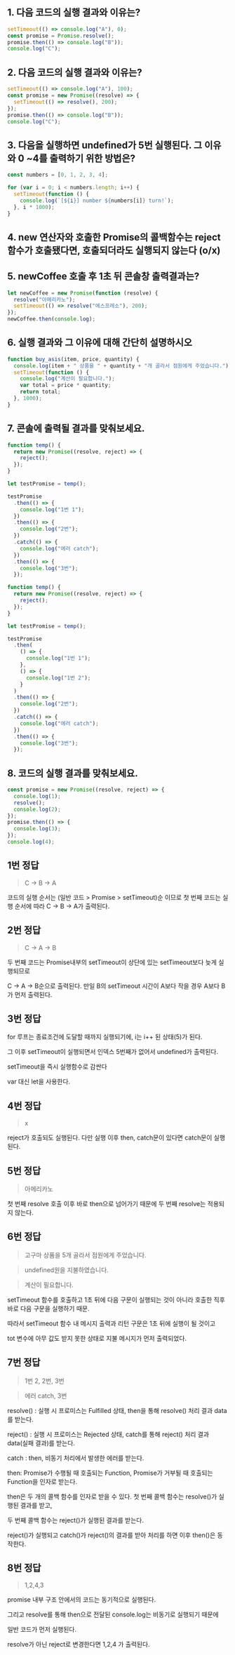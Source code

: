 ## 1. 다음 코드의 실행 결과와 이유는?

```javascript
setTimeout(() => console.log("A"), 0);
const promise = Promise.resolve();
promise.then(() => console.log("B"));
console.log("C");
```

## 2. 다음 코드의 실행 결과와 이유는?

```javascript
setTimeout(() => console.log("A"), 100);
const promise = new Promise((resolve) => {
  setTimeout(() => resolve(), 200);
});
promise.then(() => console.log("B"));
console.log("C");
```

## 3. 다음을 실행하면 undefined가 5번 실행된다. 그 이유와 0 ~4를 출력하기 위한 방법은?

```javascript
const numbers = [0, 1, 2, 3, 4];

for (var i = 0; i < numbers.length; i++) {
  setTimeout(function () {
    console.log(`[${i}] number ${numbers[i]} turn!`);
  }, i * 1000);
}
```

## 4. new 연산자와 호출한 Promise의 콜백함수는 reject함수가 호출됐다면, 호출되더라도 실행되지 않는다 (o/x)

## 5. newCoffee 호출 후 1초 뒤 콘솔창 출력결과는?

```javascript
let newCoffee = new Promise(function (resolve) {
  resolve("아메리카노");
  setTimeout(() => resolve("에스프레소"), 200);
});
newCoffee.then(console.log);
```

## 6. 실행 결과와 그 이유에 대해 간단히 설명하시오

```javascript
function buy_asis(item, price, quantity) {
  console.log(item + " 상품을 " + quantity + "개 골라서 점원에게 주었습니다.");
  setTimeout(function () {
    console.log("계산이 필요합니다.");
    var total = price * quantity;
    return total;
  }, 1000);
}
```

## 7. 콘솔에 출력될 결과를 맞춰보세요.

```javascript
function temp() {
  return new Promise((resolve, reject) => {
    reject();
  });
}

let testPromise = temp();

testPromise
  .then(() => {
    console.log("1번 1");
  })
  .then(() => {
    console.log("2번");
  })
  .catch(() => {
    console.log("에러 catch");
  })
  .then(() => {
    console.log("3번");
  });
```

```javascript
function temp() {
  return new Promise((resolve, reject) => {
    reject();
  });
}

let testPromise = temp();

testPromise
  .then(
    () => {
      console.log("1번 1");
    },
    () => {
      console.log("1번 2");
    }
  )
  .then(() => {
    console.log("2번");
  })
  .catch(() => {
    console.log("에러 catch");
  })
  .then(() => {
    console.log("3번");
  });
```

## 8. 코드의 실행 결과를 맞춰보세요.

```javascript
const promise = new Promise((resolve, reject) => {
  console.log(1);
  resolve();
  console.log(2);
});
promise.then(() => {
  console.log(3);
});
console.log(4);
```

## 1번 정답

> C -> B -> A

코드의 실행 순서는 (일반 코드 > Promise > setTimeout)순 이므로 첫 번째 코드는 실행 순서에 따라
C -> B -> A가 출력된다.

## 2번 정답

> C -> A -> B

두 번째 코드는 Promise내부의 setTimeout이 상단에 있는 setTimeout보다 늦게 실행되므로

C -> A -> B순으로 출력된다. 만일 B의 setTimeout 시간이 A보다 작을 경우 A보다 B가 먼저 출력된다.

## 3번 정답

for 루프는 종료조건에 도달할 때까지 실행되기에, i는 i++ 된 상태(5)가 된다.

그 이후 setTimeout이 실행되면서 인덱스 5번째가 없어서 undefined가 출력된다.

setTimeout을 즉시 실행함수로 감싼다

var 대신 let을 사용한다.

## 4번 정답

> x

reject가 호출되도 실행된다. 다만 실행 이후 then, catch문이 있다면 catch문이 실행된다.

## 5번 정답

> 아메리카노

첫 번째 resolve 호출 이후 바로 then으로 넘어가기 때문에 두 번째 resolve는 적용되지 않는다.

## 6번 정답

> 고구마 상품을 5개 골라서 점원에게 주었습니다.

> undefined원을 지불하였습니다.

> 계산이 필요합니다.

setTimeout 함수를 호출하고 1초 뒤에 다음 구문이 실행되는 것이 아니라
호출한 직후 바로 다음 구문을 실행하기 때문.

따라서 setTimeout 함수 내 메시지 출력과 리턴 구문은 1초 뒤에 실행이 될 것이고

tot 변수에 아무 값도 받지 못한 상태로 지불 메시지가 먼저 출력되었다.

## 7번 정답

> 1번 2, 2번, 3번

> 에러 catch, 3번

resolve() : 실행 시 프로미스는 Fulfilled 상태, then을 통해 resolve() 처리 결과 data를 받는다.

reject() : 실행 시 프로미스는 Rejected 상태, catch를 통해 reject() 처리 결과 data(실패 결과)를 받는다.

catch : then, 비동기 처리에서 발생한 에러를 받는다.

then: Promise가 수행될 때 호출되는 Function, Promise가 거부될 때 호출되는 Function을 인자로 받는다.

then은 두 개의 콜백 함수를 인자로 받을 수 있다. 첫 번째 콜백 함수는 resolve()가 실행된 결과를 받고,

두 번째 콜백 함수는 reject()가 실행된 결과를 받는다.

reject()가 실행되고 catch()가 reject()의 결과를 받아 처리를 하면 이후 then()은 동작한다.

## 8번 정답

> 1,2,4,3

promise 내부 구조 안에서의 코드는 동기적으로 실행된다.

그리고 resolve를 통해 then으로 전달된 console.log는 비동기로 실행되기 때문에

일반 코드가 먼저 실행된다.

resolve가 아닌 reject로 변경한다면 1,2,4 가 출력된다.
